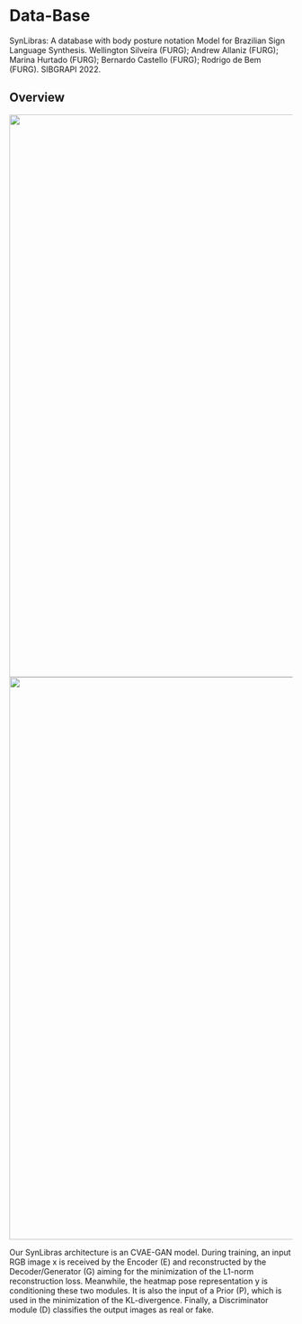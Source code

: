 # Data-Base
SynLibras: A database with body posture notation Model for Brazilian Sign Language Synthesis.
Wellington Silveira (FURG); Andrew Allaniz (FURG); Marina Hurtado (FURG); Bernardo Castello (FURG); 
Rodrigo de Bem (FURG).
SIBGRAPI 2022.

## Overview
<img src='img/exemplo 1.png.png' width="1000px"/>
<img src='img/exemplo 2.png.png' width="1000px"/>

Our SynLibras architecture is an CVAE-GAN model. During training, an input RGB image x is received by the Encoder (E) and reconstructed by the Decoder/Generator (G) aiming for the minimization of the L1-norm reconstruction loss. Meanwhile, the heatmap pose representation y is conditioning these two modules. It is also the input of a Prior (P), which is used in the minimization of the KL-divergence. Finally, a Discriminator module (D) classifies the output images as real or fake.

